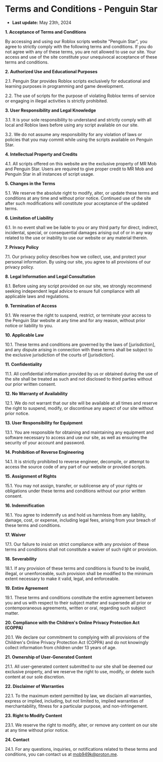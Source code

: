 # Terms and Conditions - Penguin Star
- **Last update:** May 23th, 2024

**1. Acceptance of Terms and Conditions**

By accessing and using our Roblox scripts website "Penguin Star", you agree to strictly comply with the following terms and conditions. If you do not agree with any of these terms, you are not allowed to use our site. Your access and use of the site constitute your unequivocal acceptance of these terms and conditions.

**2. Authorized Use and Educational Purposes**

2.1. Penguin Star provides Roblox scripts exclusively for educational and learning purposes in programming and game development.

2.2. The use of scripts for the purpose of violating Roblox terms of service or engaging in illegal activities is strictly prohibited.

**3. User Responsibility and Legal Knowledge**

3.1. It is your sole responsibility to understand and strictly comply with all local and Roblox laws before using any script available on our site.

3.2. We do not assume any responsibility for any violation of laws or policies that you may commit while using the scripts available on Penguin Star.

**4. Intellectual Property and Credits**

4.1. All scripts offered on this website are the exclusive property of MR Mob and Penguin Star. Users are required to give proper credit to MR Mob and Penguin Star in all instances of script usage.

**5. Changes in the Terms**

5.1. We reserve the absolute right to modify, alter, or update these terms and conditions at any time and without prior notice. Continued use of the site after such modifications will constitute your acceptance of the updated terms.

**6. Limitation of Liability**

6.1. In no event shall we be liable to you or any third party for direct, indirect, incidental, special, or consequential damages arising out of or in any way related to the use or inability to use our website or any material therein.

**7. Privacy Policy**

7.1. Our privacy policy describes how we collect, use, and protect your personal information. By using our site, you agree to all provisions of our privacy policy.

**8. Legal Information and Legal Consultation**

8.1. Before using any script provided on our site, we strongly recommend seeking independent legal advice to ensure full compliance with all applicable laws and regulations.

**9. Termination of Access**

9.1. We reserve the right to suspend, restrict, or terminate your access to the Penguin Star website at any time and for any reason, without prior notice or liability to you.

**10. Applicable Law**

10.1. These terms and conditions are governed by the laws of [jurisdiction], and any dispute arising in connection with these terms shall be subject to the exclusive jurisdiction of the courts of [jurisdiction].

**11. Confidentiality**

11.1. All confidential information provided by us or obtained during the use of the site shall be treated as such and not disclosed to third parties without our prior written consent.

**12. No Warranty of Availability**

12.1. We do not warrant that our site will be available at all times and reserve the right to suspend, modify, or discontinue any aspect of our site without prior notice.

**13. User Responsibility for Equipment**

13.1. You are responsible for obtaining and maintaining any equipment and software necessary to access and use our site, as well as ensuring the security of your account and password.

**14. Prohibition of Reverse Engineering**

14.1. It is strictly prohibited to reverse engineer, decompile, or attempt to access the source code of any part of our website or provided scripts.

**15. Assignment of Rights**

15.1. You may not assign, transfer, or sublicense any of your rights or obligations under these terms and conditions without our prior written consent.

**16. Indemnification**

16.1. You agree to indemnify us and hold us harmless from any liability, damage, cost, or expense, including legal fees, arising from your breach of these terms and conditions.

**17. Waiver**

17.1. Our failure to insist on strict compliance with any provision of these terms and conditions shall not constitute a waiver of such right or provision.

**18. Severability**

18.1. If any provision of these terms and conditions is found to be invalid, illegal, or unenforceable, such provision shall be modified to the minimum extent necessary to make it valid, legal, and enforceable.

**19. Entire Agreement**

19.1. These terms and conditions constitute the entire agreement between you and us with respect to their subject matter and supersede all prior or contemporaneous agreements, written or oral, regarding such subject matter.

**20. Compliance with the Children's Online Privacy Protection Act (COPPA)**

20.1. We declare our commitment to complying with all provisions of the Children's Online Privacy Protection Act (COPPA) and do not knowingly collect information from children under 13 years of age.

**21. Ownership of User-Generated Content**

21.1. All user-generated content submitted to our site shall be deemed our exclusive property, and we reserve the right to use, modify, or delete such content at our sole discretion.

**22. Disclaimer of Warranties**

22.1. To the maximum extent permitted by law, we disclaim all warranties, express or implied, including, but not limited to, implied warranties of merchantability, fitness for a particular purpose, and non-infringement.

**23. Right to Modify Content**

23.1. We reserve the right to modify, alter, or remove any content on our site at any time without prior notice.

**24. Contact**

24.1. For any questions, inquiries, or notifications related to these terms and conditions, you can contact us at [mob949k@proton.me](mailto:MOB949K@proton.me).
